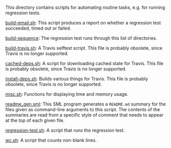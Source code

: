 This directory contains scripts for automating routine tasks, e.g. for
running regression tests.

[build-email.sh](): 
This script produces a report on whether a regression test
succeeded, timed out or failed.

[build-sequence](): 
The regression test runs through this list of directories.

[build-travis.sh](): 
A Travis selftest script. This file is probably obsolete, since
Travis is no longer supported.

[cached-deps.sh](): 
A script for downloading cached state for Travis. This file is
probably obsolete, since Travis is no longer supported.

[install-deps.sh](): 
Builds various things for Travis. This file is probably obsolete,
since Travis is no longer supported.

[misc.sh](): 
Functions for displaying time and memory usage.

[readme_gen.sml](): 
This SML program generates a `README.md` summary for the files
given as command-line arguments to this script. The contents of the
summaries are read from a specific style of comment that needs to
appear at the top of each given file.

[regression-test.sh](): 
A script that runs the regression test.

[wc.sh](): 
A script that counts non-blank lines.

